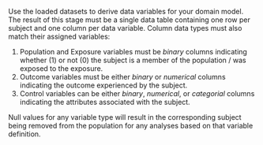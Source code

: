 Use the loaded datasets to derive data variables for your domain model. The result of this stage must be a single data table containing one row per subject and one column per data variable. Column data types must also match their assigned variables:

1. Population and Exposure variables must be _binary_ columns indicating whether (1) or not (0) the subject is a member of the population / was exposed to the exposure.
2. Outcome variables must be either _binary_ or _numerical_ columns indicating the outcome experienced by the subject.
3. Control variables can be either _binary_, _numerical_, or _categorial_ columns indicating the attributes associated with the subject.

Null values for any variable type will result in the corresponding subject being removed from the population for any analyses based on that variable definition.
